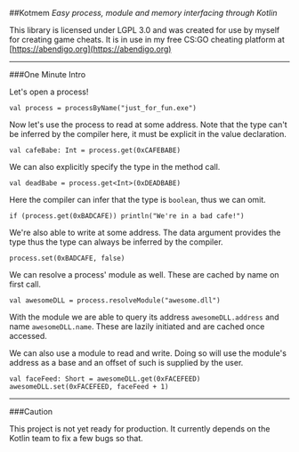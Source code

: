 ##Kotmem
_Easy process, module and memory interfacing through Kotlin_

This library is licensed under LGPL 3.0 and was created for use by myself for creating game cheats. It is in use in 
my free CS:GO cheating platform at 
[https://abendigo.org](https://abendigo.org)  

---

###One Minute Intro

Let's open a process!

    val process = processByName("just_for_fun.exe")
    
Now let's use the process to read at some address. Note that the type can't be inferred by the compiler here, it must
 be explicit in the value declaration.

    val cafeBabe: Int = process.get(0xCAFEBABE)

We can also explicitly specify the type in the method call.

    val deadBabe = process.get<Int>(0xDEADBABE)
    
Here the compiler can infer that the type is `boolean`, thus we can omit.

    if (process.get(0xBADCAFE)) println("We're in a bad cafe!")

We're also able to write at some address. The data argument provides the type thus the type can always be inferred by
 the compiler.

    process.set(0xBADCAFE, false)

We can resolve a process' module as well. These are cached by name on first call.

    val awesomeDLL = process.resolveModule("awesome.dll")
    
With the module we are able to query its address `awesomeDLL.address` and name `awesomeDLL.name`. These are lazily 
initiated and are cached once accessed.

We can also use a module to read and write. Doing so will use the module's address as a base and an offset of such is
 supplied by the user.
 
    val faceFeed: Short = awesomeDLL.get(0xFACEFEED)
    awesomeDLL.set(0xFACEFEED, faceFeed + 1)
    
---

###Caution

This project is not yet ready for production. It currently depends on the Kotlin team to fix a few bugs so that.
